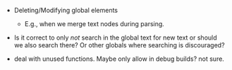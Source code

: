 - Deleting/Modifying global elements
    - E.g., when we merge text nodes during parsing.

- Is it correct to only *not* search in the global text for new text or should we also search there? Or other globals where searching is discouraged?

- deal with unused functions. Maybe only allow in debug builds? not sure.
